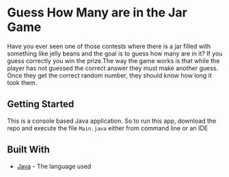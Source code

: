# Guess How Many are in the Jar Game

Have you ever seen one of those contests where there is a jar filled with something like jelly beans and the goal is to guess how many are in it? If you guess correctly you win the prize.The way the game works is that while the player has not guessed the correct answer they must make another guess. Once they get the correct random number, they should know how long it took them.


## Getting Started

This is a console based Java application. So to run this app, download the repo and execute the file `Main.java` either from command line or an IDE


## Built With

* [Java](https://www.oracle.com/java/index.html) - The language used

